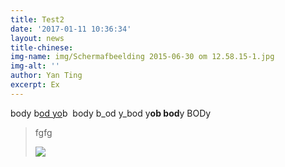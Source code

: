 ```yaml
---
title: Test2
date: '2017-01-11 10:36:34'
layout: news
title-chinese: 
img-name: img/Schermafbeelding 2015-06-30 om 12.58.15-1.jpg
img-alt: ''
author: Yan Ting
excerpt: Ex
---
```

body b[od yo](http//nu.nl)b  body b_od y_bod y**ob bod**y BODy

> fgfg
> 
> <img src="{{ site.baseurl }}/img/Schermafbeelding%202015-06-30%20om%2012.58.15%20(1)-2.jpg">